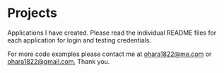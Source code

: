 # Projects
Applications I have created. Please read the individual README files for each application for login and testing credentials. 

For more code examples please contact me at ohara1822@me.com or ohara1822@gmail.com, Thank you.
